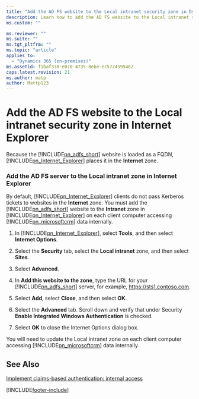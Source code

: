 ```yaml
---
title: "Add the AD FS website to the Local intranet security zone in Dynamics 365 Customer Engagement (on-premises) | Microsoft Docs"
description: Learn how to add the AD FS website to the Local intranet security zone in Dynamics 365 Customer Engagement (on-premises)
ms.custom: ""

ms.reviewer: ""
ms.suite: ""
ms.tgt_pltfrm: ""
ms.topic: "article"
applies_to: 
  - "Dynamics 365 (on-premises)"
ms.assetid: f1baf330-e070-4735-8ebe-ec5724595462
caps.latest.revision: 21
ms.author: matp
author: Mattp123
---
```

# Add the AD FS website to the Local intranet security zone in Internet Explorer



Because the [!INCLUDE[pn_adfs_short](../includes/pn-adfs-short.md)] website is loaded as a FQDN, [!INCLUDE[pn_Internet_Explorer](../includes/pn-internet-explorer.md)] places it in the **Internet** zone. 
  
### Add the AD FS server to the Local intranet zone in Internet Explorer  

By default, [!INCLUDE[pn_Internet_Explorer](../includes/pn-internet-explorer.md)] clients do not pass Kerberos tickets to websites in the **Internet** zone. You must add the [!INCLUDE[pn_adfs_short](../includes/pn-adfs-short.md)] website to the **Intranet** zone in [!INCLUDE[pn_Internet_Explorer](../includes/pn-internet-explorer.md)] on each client computer accessing [!INCLUDE[pn_microsoftcrm](../includes/pn-microsoftcrm.md)] data internally.  
  
1.  In [!INCLUDE[pn_Internet_Explorer](../includes/pn-internet-explorer.md)], select **Tools**, and then select **Internet Options**.  
  
2.  Select the **Security** tab, select the **Local intranet** zone, and then select **Sites**.  
  
3.  Select **Advanced**.  
  
4.  In **Add this website to the zone**, type the URL for your [!INCLUDE[pn_adfs_short](../includes/pn-adfs-short.md)] server, for example, https://sts1.contoso.com.  
  
5.  Select **Add**, select **Close**, and then select **OK**.  
  
6.  Select the **Advanced** tab. Scroll down and verify that under Security **Enable Integrated Windows Authentication** is checked.  
  
7.  Select **OK** to close the Internet Options dialog box.  
  
 You will need to update the Local intranet zone on each client computer accessing [!INCLUDE[pn_microsoftcrm](../includes/pn-microsoftcrm.md)] data internally.  
  
## See Also  
 [Implement claims-based authentication: internal access](implement-claims-based-authentication-internal-access.md)



[!INCLUDE[footer-include](../../../includes/footer-banner.md)]
